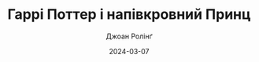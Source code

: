 ---
layout: default
modal-id: 45
date: 2024-03-07
title: Гаррі Поттер і напівкровний Принц
author: Джоан Ролінґ
author_label: Авторка
img: harri-potter-6-i-napivkrovnyi-prints-j-k-rowling.jpg
project-date: 2005
category: Казка, Фентезі
status: available
description: "Шоста книга про Гаррі Поттера - «Гаррі Поттер і Напівкровний Принц»!

Після подій у Відділі таємниць, у Міністерства магії не залишилося сумнівів - Темний Лорд повернувся. Тепер він діє відкрито, викрадаючи чарівників і учиняючи терор по всій Британії.

Учні Школи Чарів та Чаклунства продовжують вчитися, дружити і закохуватися, але більше не відчувають себе в безпеці, як раніше. Альбус Дамблдор разом з Гаррі намагаються розгадати загадку горокраксів, в яких Волан-де-Морт помістив душу. Для цього директор запрошує на посаду вчителя зіллєваріння старого знайомого - професора Слізнорта, який розповів юному Тому Реддлу про страшний ритуал. Завдяки дивному підручнику якогось Напівкровного Принца, він стає кращим учнем і втирається в довіру вчителю.

У книзі «Гаррі Поттер і Напівкровний Принц» Джоан Роулінг занурює читачів у похмуру атмосферу очікування небезпеки. Тепер темна магія - не рідкість на сторінках роману, і героям доведеться їй протистояти.

Хто завгодно може виявитися зрадником. Темрява згущується над Гоґвортсом і наближається битва. Чи встигнуть наші герої зупинити вторгнення смертежерів?"
---